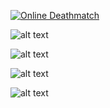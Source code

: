 [![Online Deathmatch](https://img.youtube.com/vi/VaB26v935Zc/0.jpg)](https://www.youtube.com/watch?v=VaB26v935Zc)

![alt text](https://cdn.discordapp.com/attachments/547880755813154837/1005891062696517742/2022-08-07_13_30_41-Window.png)

![alt text](https://cdn.discordapp.com/attachments/398583431321223169/1176097068310331412/image.png)

![alt text](https://cdn.discordapp.com/attachments/398583431321223169/1176097563238219806/image.png)

![alt text](https://cdn.discordapp.com/attachments/398583431321223169/1176098033189007411/image.png)
